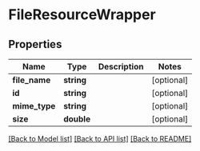 # FileResourceWrapper

## Properties
Name | Type | Description | Notes
------------ | ------------- | ------------- | -------------
**file_name** | **string** |  | [optional] 
**id** | **string** |  | [optional] 
**mime_type** | **string** |  | [optional] 
**size** | **double** |  | [optional] 

[[Back to Model list]](../README.md#documentation-for-models) [[Back to API list]](../README.md#documentation-for-api-endpoints) [[Back to README]](../README.md)


